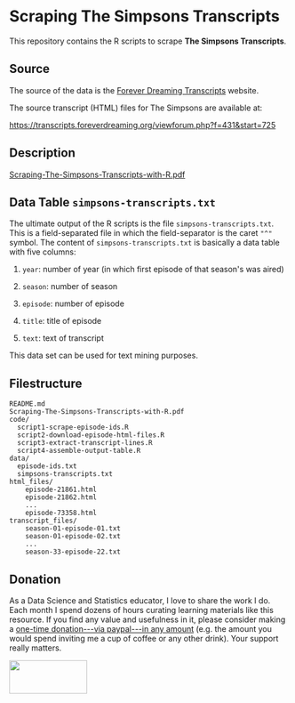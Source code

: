 # Scraping The Simpsons Transcripts

This repository contains the R scripts to scrape __The Simpsons Transcripts__.


## Source

The source of the data is the [Forever Dreaming Transcripts](https://transcripts.foreverdreaming.org) website.

The source transcript (HTML) files for The Simpsons are available at:

<https://transcripts.foreverdreaming.org/viewforum.php?f=431&start=725>


## Description

[Scraping-The-Simpsons-Transcripts-with-R.pdf](Scraping-The-Simpsons-Transcripts-with-R.pdf)


## Data Table `simpsons-transcripts.txt`

The ultimate output of the R scripts is the file `simpsons-transcripts.txt`.
This is a field-separated file in which the field-separator is the caret 
`"^"` symbol. The content of `simpsons-transcripts.txt` is basically a data 
table with five columns:

1) `year`: number of year (in which first episode of that season's was aired)

2) `season`: number of season

3) `episode`: number of episode

4) `title`: title of episode

5) `text`: text of transcript

This data set can be used for text mining purposes.


## Filestructure

```
README.md
Scraping-The-Simpsons-Transcripts-with-R.pdf
code/
  script1-scrape-episode-ids.R
  script2-download-episode-html-files.R
  script3-extract-transcript-lines.R
  script4-assemble-output-table.R
data/
  episode-ids.txt
  simpsons-transcripts.txt
html_files/
	episode-21861.html
	episode-21862.html
	...
	episode-73358.html
transcript_files/
	season-01-episode-01.txt
	season-01-episode-02.txt
	...
	season-33-episode-22.txt
```


## Donation

As a Data Science and Statistics educator, I love to share the work I do.
Each month I spend dozens of hours curating learning materials like this resource.
If you find any value and usefulness in it, please consider making 
a <a href="https://www.paypal.com/donate?business=ZF6U7K5MW25W2&currency_code=USD" target="_blank">one-time donation---via paypal---in any amount</a> (e.g. the amount you would spend inviting me a cup of coffee or any other drink). Your support really matters.

<a href="https://www.paypal.com/donate?business=ZF6U7K5MW25W2&currency_code=USD" target="_blank"><img src="https://www.gastonsanchez.com/images/donate.png" width="140" height="60"/></a>
